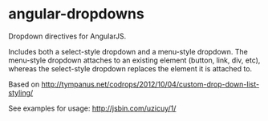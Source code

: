 angular-dropdowns
=================

Dropdown directives for AngularJS.  

Includes both a select-style dropdown and a menu-style dropdown.  The menu-style dropdown attaches to an existing element (button, link, div, etc), whereas the select-style dropdown replaces the element it is attached to.

Based on http://tympanus.net/codrops/2012/10/04/custom-drop-down-list-styling/

See examples for usage: http://jsbin.com/uzicuy/1/